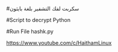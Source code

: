 #سكربت لفك التشفير بلغة بايثون

#Script to decrypt Python

#Run File hashk.py

https://www.youtube.com/c/HaithamLinux
